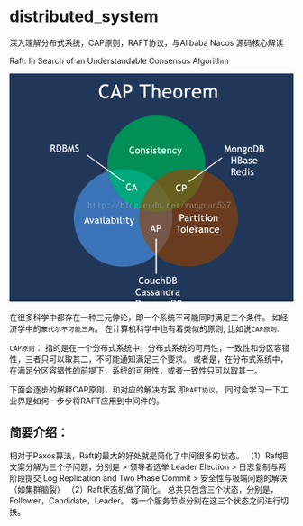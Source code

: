 # distributed_system
深入理解分布式系统，CAP原则，RAFT协议，与Alibaba Nacos 源码核心解读

Raft: In Search of an Understandable Consensus Algorithm

![](imgs/CAP.png)


在很多科学中都存在一种三元悖论，即一个系统不可能同时满足三个条件。
如经济学中的`蒙代尔不可能三角`。
在计算机科学中也有着类似的原则, 比如说`CAP原则`.

`CAP原则`：
    指的是在一个分布式系统中，分布式系统的可用性，一致性和分区容错性，三者只可以取其二，不可能通知满足三个要求。
    或者是，在分布式系统中，在满足分区容错性的前提下，系统的可用性，或者一致性只可以取其一。

下面会逐步的解释CAP原则，和对应的解决方案 即`RAFT协议`。
同时会学习一下工业界是如何一步步将RAFT应用到中间件的。

## 简要介绍：
 相对于Paxos算法，Raft的最大的好处就是简化了中间很多的状态。
（1）Raft把文案分解为三个子问题，分别是
    > 领导者选举 Leader Election
    > 日志复制与两阶段提交 Log Replication and Two Phase Commit
    > 安全性与极端问题的解决（如集群脑裂）
（2）Raft状态机做了简化。
    总共只包含三个状态，分别是，Follower，Candidate，Leader。
    每一个服务节点分别在这三个状态之间进行切换。
   